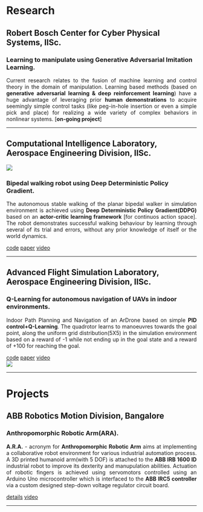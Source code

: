 
<!-- <h1 class="rsection">Publications</h1>

<ul class="pubs">
    <li>Blake Wulfe, Mykel J. Kochenderfer, S. Chintakindi, S. C. Choi, R. Hartong-Redden, and A. Kodali. “Real-time Prediction of Intermediate-horizon Automotive Collision Risk” in International Conference on Autonomous Agents and Multiagent Systems (AAMAS), 2018.</li>

    <li>Rachael E. Tompa, Blake Wulfe, Mykel J. Kochenderfer, and Michael P. Owen. "Horizontal Maneuver Coordination for Aircraft Collision-Avoidance Systems" in Journal of Aerospace Information Systems, 2018.</li>

    <li>Rachael E. Tompa, Blake Wulfe, Michael P. Owen, and Mykel J. Kochenderfer. "Collision avoidance for unmanned aircraft using coordination tables" in Digital Avionics Systems Conference (DASC), 2016.</li>
</ul> -->

<h1 class="rsection"><b>Research</b></h1>

<h2><b>Robert Bosch Center for Cyber Physical Systems, IISc.</b></h2>

<div class="container-fluid">
  <div class="row">
    <div class="col-md-12">
        <h3 class="rtitle"><b>Learning to manipulate using Generative Adversarial Imitation Learning.</b></h3>
        <p style="text-align:justify">
        Current research relates to the fusion of machine learning and control theory in the domain of manipulation. Learning based methods (based on <strong>generative adversarial learning & deep reinforcement learning</strong>) have a huge advantage of leveraging prior <b>human demonstrations</b> to acquire seemingly simple control tasks (like peg-in-hole insertion or even a simple pick and place) for realizing a wide variety of complex behaviors in nonlinear systems. [<b>on-going project</b>] <!-- In collaboration with Yaskawa India Private Limited. -->
        </p>
        <!-- <a href="{{ site.github.url }}/assets/IS_Final_Paper.pdf" class="md-link btn-default btn rbtn">paper</a>
        <a href="https://github.com/wulfebw/Independent_Study" class="md-link btn-default btn rbtn">code</a> -->
    </div>
  </div>
</div>

---

<h2><b>Computational Intelligence Laboratory, Aerospace Engineering Division, IISc.</b></h2>

<div class="container-fluid">
  <div class="row">
    <div class="col-md-6">
        <img class="rimg" src="{{ site.github.url }}/media/biped_trained.gif" />
    </div>
    <div class="col-md-6">
        <h3 class="rtitle"><b>Bipedal walking robot using Deep Deterministic Policy Gradient.</b></h3>
        <p style="text-align:justify">
        The autonomous stable walking of the planar bipedal walker in simulation environment is achieved using <strong>Deep Deterministic Policy Gradient(DDPG)</strong> based on an <strong>actor-critic learning framework</strong> [for continuos action space]. The robot demonstrates successful walking behaviour by learning through several of its trial and errors, without any prior knowledge of itself or the world dynamics.
        </p>
        <a href="https://github.com/nav74neet/ddpg_biped" class="md-link btn-default btn rbtn">code</a>
        <a href="https://arxiv.org/abs/1807.05924" class="md-link btn-default btn rbtn">paper</a>
        <a href="https://www.youtube.com/watch?v=Q4N78P7cink" class="md-link btn-default btn rbtn">video</a>
    </div>
  </div>
</div>

---

<h2><b>Advanced Flight Simulation Laboratory, Aerospace Engineering Division, IISc.</b></h2>

<div class="container-fluid">
  <div class="row">
    <div class="col-md-6">
        <h3 class="rtitle"><b>Q-Learning for autonomous navigation of UAVs in indoor environments.</b></h3>
        <p style="text-align:justify">
        Indoor Path Planning and Navigation of an ArDrone based on simple <strong>PID control+Q-Learning</strong>. The quadrotor learns to manoeuvres towards the goal point, along the uniform grid distribution(5X5) in the simulation environment based on a reward of -1 while not ending up in the goal state and a reward of +100 for reaching the goal.
        </p>
        <a href="https://github.com/nav74neet/rl_ardrone" class="md-link btn-default btn rbtn">code</a>
        <a href="https://arxiv.org/abs/1801.05086" class="md-link btn-default btn rbtn">paper</a>
        <a href="https://www.youtube.com/watch?v=SDqPfhUeoCo&feature=youtu.be" class="md-link btn-default btn rbtn">video</a>
   </div>
   <div class="col-md-6">
        <img class="rimg" src="{{ site.github.url }}/media/drone_qlearning.gif" />
    </div>
  </div>
</div>

---

<h1 class="rsection"><b>Projects</b></h1>

<h2><b>ABB Robotics Motion Division, Bangalore</b></h2>

<div class="container-fluid">
  <div class="row">
    <div class="col-md-12">
        <h3 class="rtitle"><b>Anthropomorphic Robotic Arm(ARA).</b></h3>
        <p style="text-align:justify">
        <strong>A.R.A.</strong> - acronym for <strong>Anthropomorphic Robotic Arm</strong> aims at implementing a collaborative robot environment for various  industrial automation process. A 3D printed humanoid arm(with 5 DOF) is attached to the <strong>ABB IRB 1600 ID</strong> industrial robot to improve its dexterity and manupulation abilities. Actuation of robotic fingers is achieved using servomotors controlled using an Arduino Uno microcontroller which is interfaced to the <strong>ABB IRC5 controller</strong> via a custom designed step-down voltage regulator circuit board.
        </p>
        <a href="https://bit.ly/2r5CcPp" class="md-link btn-default btn rbtn">details</a>
        <a href="https://youtu.be/xqaQjo5hS6o" class="md-link btn-default btn rbtn">video</a>
    </div>
  </div>
</div>

---

<!-- <div class="container-fluid">
  <div class="row">
    <div class="col-md-6">
        <img class="rimg" src="{{ site.github.url }}/media/joint_actions_reduced.jpg" />
    </div>
    <div class="col-md-6">
        <h3 class="rtitle">Multi-agent Action Coordination</h3>
        <p>
        How can UAVs with different collision avoidance strategies coordinate maneuvers so as to minimize collisions? This research presents an approach that enforces reasonable requirements on the behavior of UAVs, and as a result dramatically improves safety in dangerous encounters. The method is essentially to ensure that UAV maneuvers align with the directions of those advised by an optimal joint solution.
        </p>
        <a href="http://ieeexplore.ieee.org/document/7777958/" class="md-link btn-default btn rbtn">paper 1</a>
        <a href="https://github.com/sisl/HorizontalCoordUAVs" class="md-link btn-default btn rbtn">code 1</a>  
        <a href="https://arc.aiaa.org/doi/abs/10.2514/1.I010576" class="md-link btn-default btn rbtn">paper 2</a>
        <a href="https://github.com/sisl/HCoordTablesUAVs" class="md-link btn-default btn rbtn">code 2</a>
    </div>
  </div>
</div>

---

<div class="container-fluid">
  <div class="row">
    <div class="col-md-6">
        <img class="rimg" src="{{ site.github.url }}/media/hsRQN.jpg" />
    </div>
    <div class="col-md-6">
        <h3 class="rtitle">Playing Atari with Hierarchical Reinforcement Learning </h3>
        <p>
        How can artificial agents autonomously learn increasingly complex behavior? The <a href="http://people.idsia.ch/~juergen/subgoals.html" class="md-link">traditional</a> <a href="https://people.cs.umass.edu/~mahadeva/papers/hrl.pdf" class="md-link">approach</a> to solving this problem is to identify subgoals, and then to learn options (i.e., skills) useful for achieving those subgoals. In this research, we instead take a bottom-up approach to HRL, wherein the sequential, primitive actions of an agent are modeled as the result of latent variables, which may themselves be used as options (similar in concept to the approach taken <a href="http://www.ausy.tu-darmstadt.de/uploads/Site/EditPublication/Daniel2016JMLR.pdf" class="md-link">here</a>). This research makes an initial step in this direction, using hierarchical recurrent neural networks within a <a href="https://arxiv.org/abs/1507.06527" class="md-link">Recurrent Q-Network</a>.
        </p>
        <a href="{{ site.github.url }}/assets/CS239_Final_Paper.pdf" class="md-link btn-default btn rbtn">paper 1</a>
        <a href="https://github.com/wulfebw/hierarchical_rl" class="md-link btn-default btn rbtn">code 1</a>
        <a href="{{ site.github.url }}/assets/CS221_Final_Paper.pdf" class="md-link btn-default btn rbtn">paper 2</a>
        <a href="https://github.com/wulfebw/playing_atari" class="md-link btn-default btn rbtn">code 2</a>
    </div>
  </div>
</div>

---

<div class="container-fluid">
  <div class="row">
    <div class="col-md-6">
        <img class="rimg" src="{{ site.github.url }}/media/tsne_reduced.jpg" />
    </div>
    <div class="col-md-6">
        <h3 class="rtitle">Geo-localization of Street View Images</h3>
        <p>
        Given a random, street-level image of a city from around the world, could you identify where the picture was taken? In this project, we collected a dataset of 100,000 images from ten cities, and trained a convolutional neural network to predict the city from the image. We found that the network successfully identifies the city with ~75% accuracy. Research tackling this project at a much larger scale was published concurrently (<a href="https://arxiv.org/abs/1602.05314" class="md-link">PlaNet</a>).
        </p>
        <a href="{{ site.github.url }}/assets/CS231n_Final_Paper.pdf" class="md-link btn-default btn rbtn">paper</a>
        <a href="https://github.com/wulfebw/LittlePlaNet-Models" class="md-link btn-default btn rbtn">code</a>
    </div>
  </div>
</div>

---

<div class="container-fluid">
  <div class="row">
    <div class="col-md-12">
        <h3 class="rtitle">Language Modeling with Recurrent Generative Adversarial Networks</h3>
        <p>
        <a href="https://arxiv.org/abs/1406.2661" class="md-link">GANs</a> have had a lot of success in generating images; can they be applied with similar effect to natural language? Since natural language is discrete, we formulate this task as a reinforcement learning problem, and use REINFORCE to train a recurrent generative network to maximize rewards produced by a discriminating network. We found this approach did not scale well to the vocab sizes used in realistic datasets (> 60,000 words), but believe improved training methods (e.g., <a href="https://arxiv.org/abs/1502.05477" class="md-link">TRPO</a>) and curriculum learning (e.g., <a href="https://arxiv.org/abs/1511.06732" class="md-link">MIXER</a>) might overcome these issues.
        </p>
        <a href="{{ site.github.url }}/assets/CS224d_Final_Paper.pdf" class="md-link btn-default btn rbtn">paper</a>
        <a href="https://github.com/wulfebw/adversarial_rl" class="md-link btn-default btn rbtn">code</a>  
    </div>
  </div>
</div>

---

<div class="container-fluid">
  <div class="row">
    <div class="col-md-12">
        <h3 class="rtitle">Predicting Social Interaction Outcomes</h3>
        <p>
        In this project, I analyzed a set of ~2,000 pairwise social encounters. Using the audio, visual, and network features from those interactions, I was able to predict their outcomes with about 85% accuracy. While I am more focused on reinforcement learning now, I still think this topic is interesting, and in particular believe that enabling computers to intelligently interact with people (e.g., in healthcare or educational settings) would be widely beneficial.
        </p>
        <a href="{{ site.github.url }}/assets/IS_Final_Paper.pdf" class="md-link btn-default btn rbtn">paper</a>
        <a href="https://github.com/wulfebw/Independent_Study" class="md-link btn-default btn rbtn">code</a>
    </div>
  </div>
</div>

---
<div class="container-fluid">
  <div class="row">
    <div class="col-md-12">
        <h3 class="rtitle">3D Map Generation with Autonomous UAVs</h3>
        <p>
        Our goal in this project was to develop a method for collecting imagery of archaeological sites using autonomous UAVs, which could then be used to generate 3D mappings of those sites. We lived in a highland village in Peru for two months while we attempted to collect imagery using the UAVs. The cover image for this website is a photo I took of the archaeological site where we spent the summer.
        </p>
        <a href="https://www.cambridge.org/core/journals/advances-in-archaeological-practice/article/div-classtitlecapturing-complexitydiv/22A3C3132AA4F5C6ADAB72DEE1265582" class="md-link btn-default btn rbtn">paper</a>
    </div>
  </div>
</div> -->
